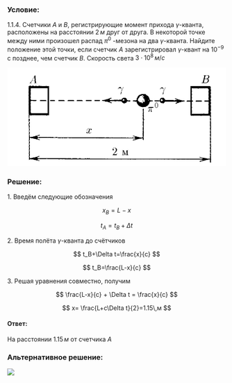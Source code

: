 ###  Условие:

$1.1.4.$ Счетчики $A$ и $B$, регистрирующие момент прихода $\gamma$-кванта, расположены на расстоянии $2 \, м$ друг от друга. В некоторой точке между ними произошел распад $\pi^{0}$ -мезона на два $\gamma$-кванта. Найдите положение этой точки, если счетчик $A$ зарегистрировал $\gamma$-квант на $10^{−9}$ с позднее, чем счетчик $B$. Скорость света $3\cdot 10^{8} \, м/с$

![ К задаче 1.1.4 |848x381, 42%](../../img/1.1.4/statement.png)

###  Решение:

1\. Введём следующие обозначения

$$
x_B=L-x
$$

$$
t_A=t_B+\Delta t
$$

2\. Время полёта $\gamma$-кванта до счётчиков

$$
t_B+\Delta t=\frac{x}{c}
$$

$$
t_B=\frac{L-x}{c}
$$

3\. Решая уравнения совместно, получим

$$
\frac{L-x}{c} + \Delta t = \frac{x}{c}
$$

$$
x= \frac{L+c\Delta t}{2}=1.15\,м
$$

#### Ответ:

На расстоянии $1.15 \, м$ от счетчика $A$

###  Альтернативное решение:

![](https://www.youtube.com/embed/kriyNro2SOY)